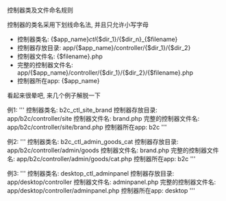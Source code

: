 控制器类及文件命名规则



控制器的类名采用下划线命名法, 并且只允许小写字母

- 控制器类名: {$app_name}_ctl_{$dir_1}/{$dir_n}_{$filename}
- 控制器存放目录: app/{$app_name}/controller/{$dir_1}/{$dir_2} 
- 控制器文件名: {$filename}.php
- 完整的控制器文件名: app/{$app_name}/controller/{$dir_1}/{$dir_2}/{$filename}.php
- 控制器所在app: {$app_name}

看起来很晕吧, 来几个例子解脱一下

例1:
'''
控制器类名: b2c_ctl_site_brand
控制器存放目录: app/b2c/controller/site
控制器文件名: brand.php
完整的控制器文件名: app/b2c/controller/site/brand.php
控制器所在app: b2c
'''

例2:
'''
控制器类名: b2c_ctl_admin_goods_cat
控制器存放目录: app/b2c/controller/admin/goods
控制器文件名: brand.php
完整的控制器文件名: app/b2c/controller/admin/goods/cat.php
控制器所在app: b2c
'''

例3:
'''
控制器类名: desktop_ctl_adminpanel
控制器存放目录: app/desktop/controller
控制器文件名: adminpanel.php
完整的控制器文件名: app/desktop/controller/adminpanel.php
控制器所在app: desktop
'''
